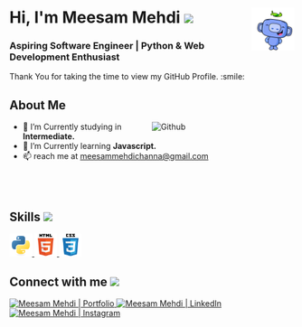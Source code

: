 <h1 align="left">Hi, I'm Meesam Mehdi <img src="https://raw.githubusercontent.com/MartinHeinz/MartinHeinz/master/wave.gif" width=50px>

  <img width="15%" align="right" alt="Github" src="https://github.com/avinIndrasoma/avinIndrasoma/blob/main/749044136589393960.gif" />
  
  </h1>
  
<h3 align="left">Aspiring Software Engineer | Python & Web Development Enthusiast</h3>

<div size='1px'> Thank You for taking the time to view my GitHub Profile. :smile:</div>

<h2>About Me</h2>

<img width="50%" align="right" alt="Github" src="https://raw.githubusercontent.com/onimur/.github/master/.resources/git-header.svg" />

- 🔭 I’m Currently studying in <strong> Intermediate. </strong>
- 🌱 I’m Currently learning <strong> Javascript. </strong> 
- 📫 reach me at <a href="meesammehdichanna@gmail.com">meesammehdichanna@gmail.com</a>
<br></br>
<br></br>
<h2> Skills <img src = "https://media2.giphy.com/media/QssGEmpkyEOhBCb7e1/giphy.gif?cid=ecf05e47a0n3gi1bfqntqmob8g9aid1oyj2wr3ds3mg700bl&rid=giphy.gif" width = 20px> </h2>
    <p align="left">
        <a href="https://www.python.org" target="blank" rel="noreferrer"> <img src="https://raw.githubusercontent.com/devicons/devicon/master/icons/python/python-original.svg" alt="python" width="40" height="40"/> </a>
        <a href="https://www.w3.org/html/" target="blank" rel="noreferrer"> <img src="https://raw.githubusercontent.com/devicons/devicon/master/icons/html5/html5-original-wordmark.svg" alt="html5" width="40" height="40"/> </a>
        <a href="https://www.w3schools.com/css/" target="blank" rel="noreferrer"> <img src="https://raw.githubusercontent.com/devicons/devicon/master/icons/css3/css3-original-wordmark.svg" alt="css3" width="40" height="40"/> </a>
    </p>

<h2> Connect with me <img src='https://raw.githubusercontent.com/ShahriarShafin/ShahriarShafin/main/Assets/handshake.gif' width="50px"> </h2>
    <a href="https://meesammehdi.netlify.app" target="blank">
        <img height="45" alt="Meesam Mehdi | Portfolio" src="https://user-images.githubusercontent.com/60597290/173854214-c646c175-420c-40a6-b994-25acf90dcac4.png" />
    </a>  
    <a href="https://www.linkedin.com/in/meesammehdi/" target="blank">
      <img height="45" alt="Meesam Mehdi | LinkedIn"  src="https://user-images.githubusercontent.com/60597290/173852531-4343e250-e3cb-4bdb-b84f-50695c64aa12.png"/>
    </a> 
    <a href="https://www.instagram.com/meesam_mehdi/" target="blank">
      <img height="45" alt="Meesam Mehdi | Instagram"  src="https://user-images.githubusercontent.com/60597290/173852523-c34e15e4-dc3b-4c2a-a5a4-d460b96e4151.png" />
    </a>
